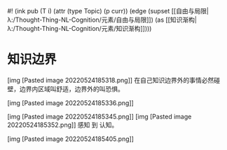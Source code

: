 #! (ink pub (T i) (attr (type Topic) (p curr)) (edge (supset [[自由与局限|λ:/Thought-Thing-NL-Cognition/元素/自由与局限]]) (as [[知识渐构|λ:/Thought-Thing-NL-Cognition/元素/知识渐构]])))

# 知识边界

[img [Pasted image 20220524185318.png]]
在自己知识边界外的事情必然碰壁，边界内区域叫舒适，边界外的叫恐惧。

[img [Pasted image 20220524185336.png]]

[img [Pasted image 20220524185345.png]]
[img [Pasted image 20220524185352.png]]
感知 到 认知。

[img [Pasted image 20220524185405.png]]